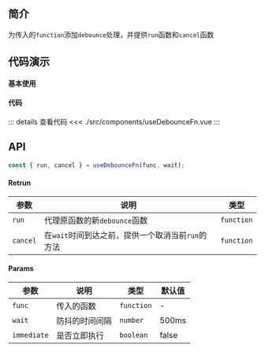 ## 简介
为传入的`function`添加`debounce`处理，并提供`run`函数和`cancel`函数

## 代码演示
#### 基本使用

<use-debounce-fn />

#### 代码  

::: details 查看代码
<<< ./src/components/useDebounceFn.vue
:::


## API
```ts
const { run, cancel } = useDebounceFn(func, wait);
```

#### Retrun
| 参数 | 说明 | 类型 |
| --- | --- | --- |
| `run` | 代理原函数的新`debounce`函数 | `function` |
| `cancel` | 在`wait`时间到达之前，提供一个取消当前`run`的方法 | `function` |

#### Params
| 参数 | 说明 | 类型 | 默认值 |
| --- | --- | --- | --- |
| `func` | 传入的函数 | `function` | - |
| `wait` | 防抖的时间间隔 | `number` | 500ms |
| `immediate` | 是否立即执行 | `boolean` | false |
